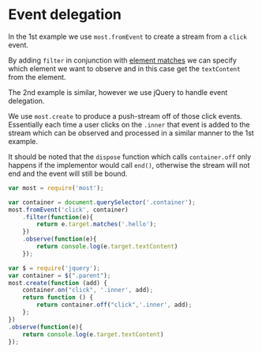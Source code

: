 # Event delegation 

In the 1st example we use `most.fromEvent` to create a stream from
a `click` event. 

By adding `filter` in conjunction with [element matches](https://developer.mozilla.org/en-US/docs/Web/API/Element/matches)
we can specify which element we want to observe and in this case get the `textContent`
from the element.

The 2nd example is similar, however we use jQuery to handle event delegation.

We use `most.create` to produce a push-stream off of those click events.
Essentially each time a user clicks on the `.inner` that event is added to the
stream which can be observed and processed in a similar manner to the 1st example.

It should be noted that the `dispose` function which calls `container.off` only happens
if the implementor would call `end()`, otherwise the stream will not end and
the event will still be bound.

```js
var most = require('most');

var container = document.querySelector('.container');
most.fromEvent('click', container)
    .filter(function(e){
        return e.target.matches('.hello');
    })
    .observe(function(e){
        return console.log(e.target.textContent)
    });
```

```js
var $ = require('jquery');
var container = $(".parent");
most.create(function (add) {
    container.on("click", '.inner', add);
    return function () {
        return container.off("click",'.inner', add);
    };
})
.observe(function(e){
    return console.log(e.target.textContent)
});
```